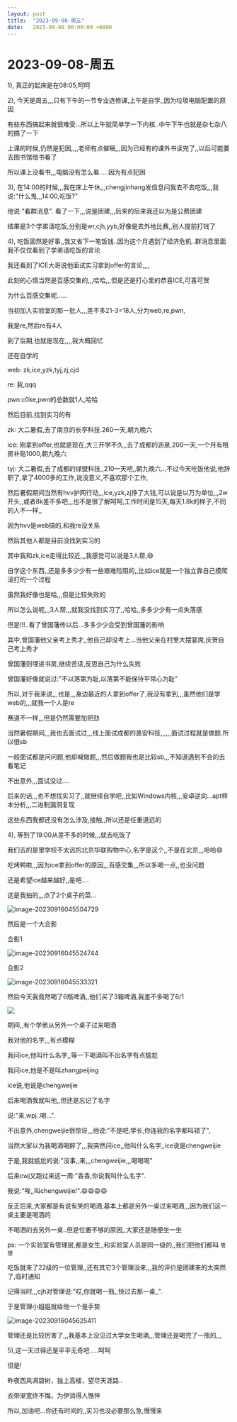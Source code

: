 ```yaml
---
layout: post
title:  "2023-09-08-周五"
date:   2023-09-08 00:00:00 +0800
---
```




# 2023-09-08-周五





1), 真正的起床是在08:05,呵呵

2), 今天是周五,,,只有下午的一节专业选修课,上午是自学,,因为垃圾电脑配置的原因

有些东西搞起来就很难受...所以上午就简单学一下内核..中午下午也就是杂七杂八的搞了一下

上课的时候,仍然是犯困,,,,老师有点催眠,,,因为已经有的课外书读完了,,以后可能要去图书馆借书看了

所以课上没看书,,,电脑没有怎么看.....因为有点犯困

3), 在14:00的时候,,,我在床上午休,,,chengjinhang发信息问我去不去吃饭,,,我说:"什么鬼,,,14:00,吃饭?"

他说:"看群消息". 看了一下,,,说是团建,,,后来的后来我还以为是公费团建

结果是3个学弟请吃饭,分别是wr,cjh,yyb,好像是去外地比赛,,别人提前打钱了

4), 吃饭固然是好事,,我又省下一笔饭钱..因为这个月遇到了经济危机..群消息里面我不仅仅看到了学弟请吃饭的言论

我还看到了ICE大哥说他面试实习拿到offer的言论,,,,

此刻的心情当然是百感交集的,,,哈哈,,,但是还是打心里的恭喜ICE,可喜可贺

为什么百感交集呢......

当初加入实验室的那一批人,,,差不多21-3=18人,分为web,re,pwn,

我是re,然后re有4人

到了后期,也就是现在,,,,我大概回忆

还在自学的

web: zk,ice,yzk,tyj,zj,cjd

re: 我,qqq

pwn:c0ke,pwn的总数就1人,哈哈

然后目前,找到实习的有

zk: 大二暑假,去了南京的长亭科技.260一天,朝九晚六

ice: 刚拿到offer,也就是现在,大三开学不久,,去了成都的沥泉,200一天,一个月有租房补贴1000,朝九晚六

tyj: 大二暑假,去了成都的绿盟科技,,210一天吧,,朝九晚六..,不过今天吃饭他说,他辞职了,拿了4000多的工作,说没意义,不喜欢那个工作,

然后暑假期间当然有hvv护网行动,,,ice,yzk,zj挣了大钱,可以说是以万为单位,,,2w开头,,或者8k差不多吧,,,也不是很了解呵呵,工作时间是15天,每天1.8k的样子,不同的人不一样,,

因为hvv是web搞的,和我re没关系

然后其他人都是目前没找到实习的

其中我和zk,ice走得比较近,,,我感觉可以说是3人帮,😄

自学这个东西,,还是多多少少有一些艰难险阻的,,比如ice就是一个独立靠自己摸爬滚打的一个过程

虽然我好像也是哈,,,但是比较失败的

所以怎么说呢,,,3人帮,,,就我没找到实习了,,哈哈,,多多少少有一点失落感

但是!!!..看了曾国藩传以后...多多少少会受到曾国藩的影响

其中,曾国藩他父亲考上秀才,,他自己却没考上...当他父亲在村里大摆宴席,庆贺自己考上秀才

曾国藩则埋进书房,继续苦读,反思自己为什么失败

曾国藩好像就说过:"不以落第为耻,以落第不能保持平常心为耻"

所以,对于我来说,,,也是,,,身边最近的人拿到offer了,我没有拿到,,,虽然他们是学web的,,,就我一个人是re

赛道不一样,,,但是仍然需要加把劲

当然暑假期间,,,我也去面试过,,,线上面试成都的愚安科技,,,,,,面试过程就是做题.所以很sb

一般面试都是问问题,他却喊做题,,,然后做题我也是比较sb,,,不知道遇到不会的去看笔记

不出意外,,,面试没过....

后来的话,,,也不想找实习了,,就继续自学吧,,比如Windows内核,,,安卓逆向...apt样本分析,,,二进制漏洞复现

这些东西我都还没有怎么涉及,接触,,所以还是任重道远的

4), 等到了19:00从差不多的时候,,,就去吃饭了

我们去的是里学校不太远的北京华联购物中心,名字是这个,,不是在北京,,,哈哈😄

吃烤鸭啦,,,因为ice拿到offer的原因,,,百感交集,,,所以多喝一点,,也没问题

还是希望ice越来越好,,是吧....

这是我拍的,,,点了2个桌子的菜...



![image-20230916045504729](https://raw.githubusercontent.com/i1oveyou/2023-year/master/_posts/09.September/img/image-20230916045504729.png)

然后是一个大合影

合影1

![image-20230916045524744](https://raw.githubusercontent.com/i1oveyou/2023-year/master/_posts/09.September/img/image-20230916045524744.png)

合影2

![image-20230916045533321](https://raw.githubusercontent.com/i1oveyou/2023-year/master/_posts/09.September/img/image-20230916045533321.png)

然后今天我竟然喝了6瓶啤酒,,他们买了3箱啤酒,我差不多喝了6/1

![](https://raw.githubusercontent.com/i1oveyou/2023-year/master/_posts/09.September/img/image-20230916045544904.png)

期间,,有个学弟从另外一个桌子过来喝酒

我对他的名字,,,有点模糊

我问ice,他叫什么名字,,等一下喝酒叫不出名字有点尴尬

我问ice,他是不是叫zhangpeijing

ice说,他说是chengweijie

后来喝酒我就叫他,,但还是忘记了名字

说:"来,wpj..喝...".

不出意外,chengweijie很惊讶,,,他说:"不是吧,学长,你连我的名字都叫错了",

当然大家以为我喝酒喝醉了,,,我突然问ice,,他叫什么名字,,ice说是chengweijie

于是,我就尴尬的说:"没事,,来,,,chengweijie,,,喝喝喝"

后来cwj又跑过来这一周:"香香,你说我叫什么名字".

我说:"唉,,叫chengweijie!".😄😄😄😄

反正后来,大家都是有说有笑的喝酒,基本上都是另外一桌过来喝酒,,,因为我们这一桌主要是喝酒的

不喝酒的去另外一桌..但是位置不够的原因,,大家还是随便坐一坐

ps: 一个实验室有管理层,都是女生,,和实验室人员是同一级的,,我们把他们都叫 `管理`

吃饭就来了22级的一位管理,,还有其它3个管理没来,,,我的评价是团建来的太突然了,临时通知

记得当时,,,cjh对管理说:"哎,你就喝一瓶,,快过去那一桌,,".

于是管理小姐姐就给他一个是手势

![image-20230916045625411](https://raw.githubusercontent.com/i1oveyou/2023-year/master/_posts/09.September/img/image-20230916045625411.png)

管理还是比较厉害了,,,我基本上没见过大学女生喝酒,,,管理还是喝完了一瓶的,,,

5),这一天过得还是平平无奇吧.....呵呵

但是!

昨夜西风凋碧树，独上高楼，望尽天涯路..

衣带渐宽终不悔，为伊消得人憔悴

所以,加油吧...你还有时间的,,实习也没必要那么急,慢慢来
